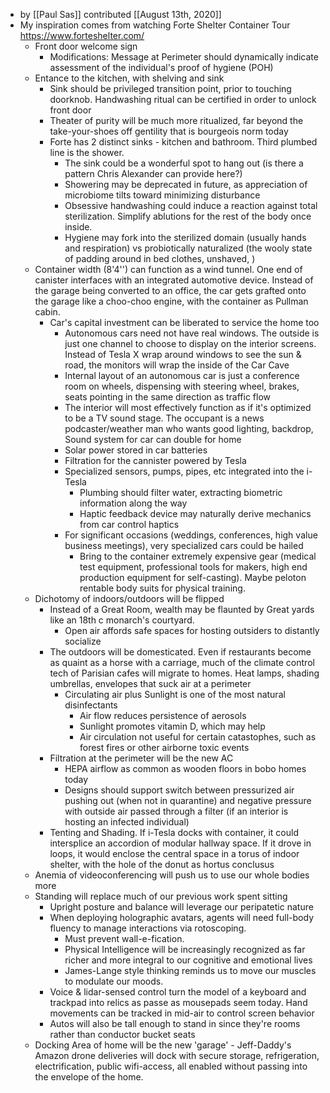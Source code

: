 - by [[Paul Sas]] contributed [[August 13th, 2020]]
- My inspiration comes from watching Forte Shelter Container Tour https://www.forteshelter.com/
    - Front door welcome sign
        - Modifications: Message at Perimeter should dynamically indicate assessment of the individual's proof of hygiene (POH)
    - Entance to the kitchen, with shelving and sink
        - Sink should be privileged transition point, prior to touching doorknob. Handwashing ritual can be certified in order to unlock front door
        - Theater of purity will be much more ritualized, far beyond the take-your-shoes off gentility that is bourgeois norm today
        - Forte has 2 distinct sinks - kitchen and bathroom. Third plumbed line is the shower. 
            - The sink could be a wonderful spot to hang out (is there a pattern Chris Alexander can provide here?)
            - Showering may be deprecated in future, as appreciation of microbiome tilts toward minimizing disturbance
            - Obsessive handwashing could induce a reaction against total sterilization. Simplify ablutions for the rest of the body once inside. 
            - Hygiene may fork into the sterilized domain (usually hands and respiration) vs probiotically naturalized (the wooly state of padding around in bed clothes, unshaved, )
    - Container width (8'4'') can function as a wind tunnel. One end of canister interfaces with an integrated automotive device. Instead of the garage being converted to an office, the car gets grafted onto the garage like a choo-choo engine, with the container as Pullman cabin. 
        - Car's capital investment can be liberated to service the home too
            - Autonomous cars need not have real windows. The outside is just one channel to choose to display on the interior screens. Instead of Tesla X wrap around windows to see the sun & road, the monitors will wrap the inside of the Car Cave
            - Internal layout of an autonomous car is just a conference room on wheels, dispensing with steering wheel, brakes, seats pointing in the same direction as traffic flow
            - The interior will most effectively function as if it's optimized to be a TV sound stage. The occupant is a news podcaster/weather man who wants good lighting, backdrop, Sound system for car can double for home
            - Solar power stored in car batteries
            - Filtration for the cannister powered by Tesla
            - Specialized sensors, pumps, pipes, etc integrated into the i-Tesla
                - Plumbing should filter water, extracting biometric information along the way
                - Haptic feedback device may naturally derive mechanics from car control haptics
            - For significant occasions (weddings, conferences, high value business meetings), very specialized cars could be hailed
                - Bring to the container extremely expensive gear (medical test equipment, professional tools for makers, high end production equipment for self-casting). Maybe peloton rentable body suits for physical training. 
    - Dichotomy of indoors/outdoors will be flipped
        - Instead of a Great Room, wealth may be flaunted by Great yards like an 18th c monarch's courtyard. 
            - Open air affords safe spaces for hosting outsiders to distantly socialize
        - The outdoors will be domesticated. Even if restaurants become as quaint as a horse with a carriage, much of the climate control tech of Parisian cafes will migrate to homes. Heat lamps, shading umbrellas, envelopes that suck air at a perimeter
            - Circulating air plus Sunlight is one of the most natural disinfectants
                - Air flow reduces persistence of aerosols
                - Sunlight promotes vitamin D, which may help
                - Air circulation not useful for certain catastophes, such as forest fires or other airborne toxic events
        - Filtration at the perimeter will be the new AC
            - HEPA airflow as common as wooden floors in bobo homes today
            - Designs should support switch between pressurized air pushing out (when not in quarantine) and negative pressure with outside air passed through a filter (if an interior is hosting an infected individual)
        - Tenting and Shading. If i-Tesla docks with container, it could intersplice an accordion of modular hallway space. If it drove in loops, it would enclose the central space in a torus of indoor shelter, with the hole of the donut as hortus conclusus
    - Anemia of videoconferencing will push us to use our whole bodies more
    - Standing will replace much of our previous work spent sitting
        - Upright posture and balance will leverage our peripatetic nature
        - When deploying holographic avatars, agents will need full-body fluency to manage interactions via rotoscoping.
            - Must prevent wall-e-fication. 
            - Physical Intelligence will be increasingly recognized as far richer and more integral to our cognitive and emotional lives 
            - James-Lange style thinking reminds us to move our muscles to modulate our moods. 
        - Voice & lidar-sensed control turn the model of a keyboard and trackpad into relics as passe as mousepads seem today. Hand movements can be tracked in mid-air to control screen behavior
        -  Autos will also be tall enough to stand in since they're rooms rather than conductor bucket seats
    - Docking Area of home will be the new 'garage' - Jeff-Daddy's Amazon drone deliveries will dock with secure storage, refrigeration, electrification, public wifi-access, all enabled without passing into the envelope of the home.
